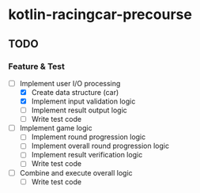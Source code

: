 # kotlin-racingcar-precourse

## TODO

### Feature & Test

- [ ] Implement user I/O processing
  - [x] Create data structure (car)
  - [x] Implement input validation logic
  - [ ] Implement result output logic
  - [ ] Write test code
- [ ] Implement game logic
  - [ ] Implement round progression logic
  - [ ] Implement overall round progression logic
  - [ ] Implement result verification logic
  - [ ] Write test code
- [ ] Combine and execute overall logic
  - [ ] Write test code
